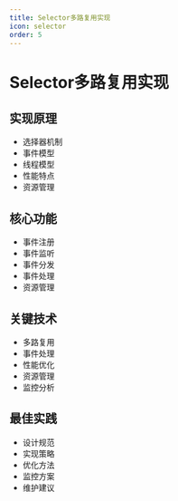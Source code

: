 ```yaml
---
title: Selector多路复用实现
icon: selector
order: 5
---
```


# Selector多路复用实现

## 实现原理
- 选择器机制
- 事件模型
- 线程模型
- 性能特点
- 资源管理

## 核心功能
- 事件注册
- 事件监听
- 事件分发
- 事件处理
- 资源管理

## 关键技术
- 多路复用
- 事件处理
- 性能优化
- 资源管理
- 监控分析

## 最佳实践
- 设计规范
- 实现策略
- 优化方法
- 监控方案
- 维护建议
